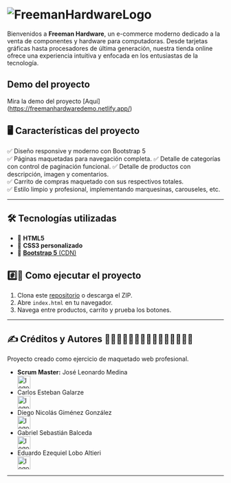 # ![FreemanHardwareLogo](https://tinypic.host/images/2025/05/27/logofreemanhardware.png)

Bienvenidos a **Freeman Hardware**, un e-commerce moderno dedicado a la venta de componentes y hardware para computadoras. Desde tarjetas gráficas hasta procesadores de última generación, nuestra tienda online ofrece una experiencia intuitiva y enfocada en los entusiastas de la tecnología.
## Demo del proyecto

Mira la demo del proyecto [Aquí] (https://freemanhardwaredemo.netlify.app/)

## 🖥️ Características del proyecto

✅ Diseño responsive y moderno con Bootstrap 5  
✅ Páginas maquetadas para navegación completa.
✅ Detalle de categorías con control de paginación funcional.
✅ Detalle de productos con descripción, imagen y comentarios.  
✅ Carrito de compras maquetado con sus respectivos totales.  
✅ Estilo limpio y profesional, implementando marquesinas, carouseles, etc.  

---

## 🛠️ Tecnologías utilizadas

- 🔧 **HTML5**  
- 🎨 **CSS3 personalizado**  
- 💠 <a href="https://getbootstrap.com/">**Bootstrap 5** (CDN)</a>  


## #️⃣🚀 Como ejecutar el proyecto 

1. Clona este <a href="https://github.com/linhos315/FreemanHardware.git">repositorio</a> o descarga el ZIP.
2. Abre `index.html` en tu navegador.
3. Navega entre productos, carrito y prueba los botones.

---

## ✍️ Créditos y Autores 👨🏻‍💻👨🏻‍💻👨🏻‍💻👨🏻‍💻👨🏻‍💻

Proyecto creado como ejercicio de maquetado web profesional.


- <b>Scrum Master:</b> José Leonardo Medina <a href="https://github.com/LeoMedina42"><div><img src="https://github.githubassets.com/assets/GitHub-Mark-ea2971cee799.png" alt="logoGithub" height="30"></div></a>
- Carlos Esteban Galarze <a href="https://github.com/linhos315"><div><img src="https://github.githubassets.com/assets/GitHub-Mark-ea2971cee799.png" alt="logoGithub" height="30"></div></a>
- Diego Nicolás Giménez González <a href="https://github.com/DNGG2003"><div><img src="https://github.githubassets.com/assets/GitHub-Mark-ea2971cee799.png" alt="logoGithub" height="30"></div></a>
- Gabriel Sebastián Balceda <a href="https://github.com/GabrielBalceda"><div><img src="https://github.githubassets.com/assets/GitHub-Mark-ea2971cee799.png" alt="logoGithub" height="30"></div></a>
- Eduardo Ezequiel Lobo Altieri <a href="https://github.com/eduardoloboaltieri"><div><img src="https://github.githubassets.com/assets/GitHub-Mark-ea2971cee799.png" alt="logoGithub" height="30"></div></a>

---
